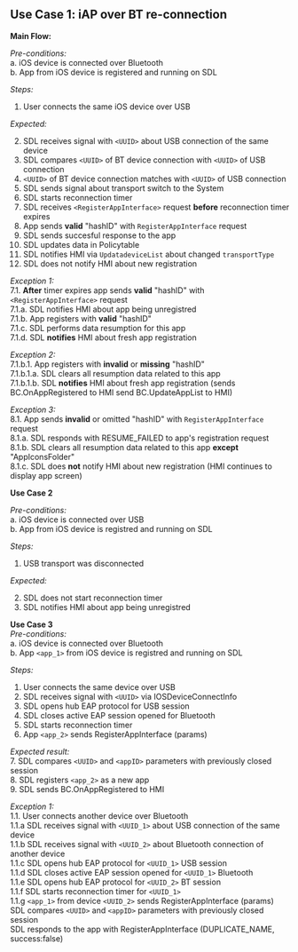 ## Use Case 1: iAP over BT re-connection

**Main Flow:**  

_Pre-conditions:_  
a. iOS device is connected over Bluetooth  
b. App from iOS device is registered and running on SDL 

_Steps:_    
1. User connects the same iOS device over USB  

_Expected:_  

2. SDL receives signal with `<UUID>` about USB connection of the same device 
3. SDL compares `<UUID>` of BT device connection with `<UUID>` of USB connection  
4. `<UUID>` of BT device connection matches with `<UUID>` of USB connection
5. SDL sends signal about transport switch to the System  
6. SDL starts reconnection timer
7. SDL receives `<RegisterAppInterface>` request **before** reconnection timer expires
8. App sends **valid** "hashID" with `RegisterAppInterface` request 
9. SDL sends succesful response to the app 
10. SDL updates data in Policytable 
11. SDL notifies HMI via `UpdatadeviceList` about changed `transportType`
12. SDL does not notify HMI about new registration


_Exception 1:_  
7.1. **After** timer expires app sends **valid** "hashID" with `<RegisterAppInterface>` request  
7.1.a. SDL notifies HMI about app being unregistred   
7.1.b. App registers with **valid** "hashID"  
7.1.c. SDL performs data resumption for this app  
7.1.d. SDL **notifies** HMI about fresh app registration 

_Exception 2:_  
7.1.b.1. App registers with **invalid** or **missing** "hashID"   
7.1.b.1.a. SDL clears all resumption data related to this app  
7.1.b.1.b. SDL **notifies** HMI about fresh app registration (sends BC.OnAppRegistered to HMI send BC.UpdateAppList to HMI)

_Exception 3:_  
8.1. App sends **invalid** or omitted "hashID" with `RegisterAppInterface` request  
8.1.a. SDL responds with RESUME_FAILED to app's registration request  
8.1.b. SDL clears all resumption data related to this app **except** "AppIconsFolder"  
8.1.c. SDL does **not** notify HMI about new registration (HMI continues to display app screen)

**Use Case 2**  

_Pre-conditions:_  
a. iOS device is connected over USB  
b. App from iOS device is registred and running on SDL  

_Steps:_    
1. USB transport was disconnected

_Expected:_   

2. SDL does not start reconnection timer  
3. SDL notifies HMI about app being unregistred

**Use Case 3**  
_Pre-conditions:_  
a. iOS device is connected over Bluetooth  
b. App `<app_1>` from iOS device is registred and running on SDL  

_Steps:_
 1. User connects the same device over USB
 2. SDL receives signal with `<UUID>` via IOSDeviceConnectInfo
 3. SDL opens hub EAP protocol for USB session
 4. SDL closes active EAP session opened for Bluetooth
 5. SDL starts reconnection timer
 6. App `<app_2>` sends RegisterAppInterface (params)  
 
 _Expected result:_  
 7. SDL compares `<UUID>` and `<appID>` parameters with previously closed session  
 8. SDL registers `<app_2>` as a new app  
 9. SDL sends BC.OnAppRegistered to HMI  
 
 _Exception 1:_   
 1.1. User connects another device over Bluetooth  
 1.1.a SDL receives signal with `<UUID_1>` about USB connection of the same device  
 1.1.b SDL receives signal with `<UUID_2>` about Bluetooth connection of another device  
 1.1.c SDL opens hub EAP protocol for `<UUID_1>` USB session  
 1.1.d SDL closes active EAP session opened for `<UUID_1>` Bluetooth  
 1.1.e SDL opens hub EAP protocol for `<UUID_2>` BT session  
 1.1.f SDL starts reconnection timer for `<UUID_1>`  
 1.1.g `<app_1>` from device `<UUID_2>` sends RegisterAppInterface (params)  
 SDL compares `<UUID>` and `<appID>` parameters with previously closed session  
 SDL responds to the app with RegisterAppInterface (DUPLICATE_NAME, success:false)
